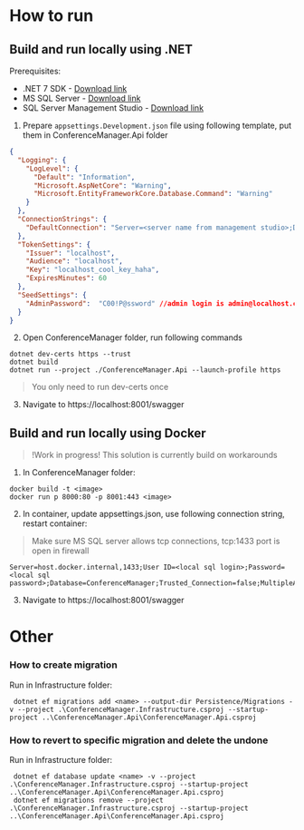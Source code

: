 # How to run

## Build and run locally using .NET

Prerequisites:
- .NET 7 SDK - [Download link](https://dotnet.microsoft.com/en-us/download/dotnet/7.0)
- MS SQL Server - [Download link](https://www.microsoft.com/en-us/sql-server/sql-server-downloads) 
- SQL Server Management Studio - [Download link](https://learn.microsoft.com/ru-ru/sql/ssms/download-sql-server-management-studio-ssms?view=sql-server-ver16)

1. Prepare `appsettings.Development.json` file using following template, put them in ConferenceManager.Api folder

```json
{
  "Logging": {
    "LogLevel": {
      "Default": "Information",
      "Microsoft.AspNetCore": "Warning",
      "Microsoft.EntityFrameworkCore.Database.Command": "Warning"
    }
  },
  "ConnectionStrings": {
    "DefaultConnection": "Server=<server name from management studio>;Database=ConferenceManager;Trusted_Connection=True;MultipleActiveResultSets=true;TrustServerCertificate=True"
  },
  "TokenSettings": {
    "Issuer": "localhost",
    "Audience": "localhost",
    "Key": "localhost_cool_key_haha",
    "ExpiresMinutes": 60
  },
  "SeedSettings": {
    "AdminPassword":  "C00!P@ssword" //admin login is admin@localhost.com
  }
}
```

2. Open ConferenceManager folder, run following commands

```shell
dotnet dev-certs https --trust
dotnet build
dotnet run --project ./ConferenceManager.Api --launch-profile https
```

> You only need to run dev-certs once

3. Navigate to https://localhost:8001/swagger

## Build and run locally using Docker

>!Work in progress! This solution is currently build on workarounds

1. In ConferenceManager folder:

```shell
docker build -t <image>
docker run p 8000:80 -p 8001:443 <image>
```

2. In container, update appsettings.json, use following connection string, restart container:

>Make sure MS SQL server allows tcp connections, tcp:1433 port is open in firewall

```
Server=host.docker.internal,1433;User ID=<local sql login>;Password=<local sql password>;Database=ConferenceManager;Trusted_Connection=false;MultipleActiveResultSets=true;TrustServerCertificate=True
```

3. Navigate to https://localhost:8001/swagger 

# Other

### How to create migration

Run in Infrastructure folder:

```shell
 dotnet ef migrations add <name> --output-dir Persistence/Migrations -v --project .\ConferenceManager.Infrastructure.csproj --startup-project ..\ConferenceManager.Api\ConferenceManager.Api.csproj
```

### How to revert to specific migration and delete the undone

Run in Infrastructure folder:

```shell
 dotnet ef database update <name> -v --project .\ConferenceManager.Infrastructure.csproj --startup-project ..\ConferenceManager.Api\ConferenceManager.Api.csproj
 dotnet ef migrations remove --project .\ConferenceManager.Infrastructure.csproj --startup-project ..\ConferenceManager.Api\ConferenceManager.Api.csproj
```